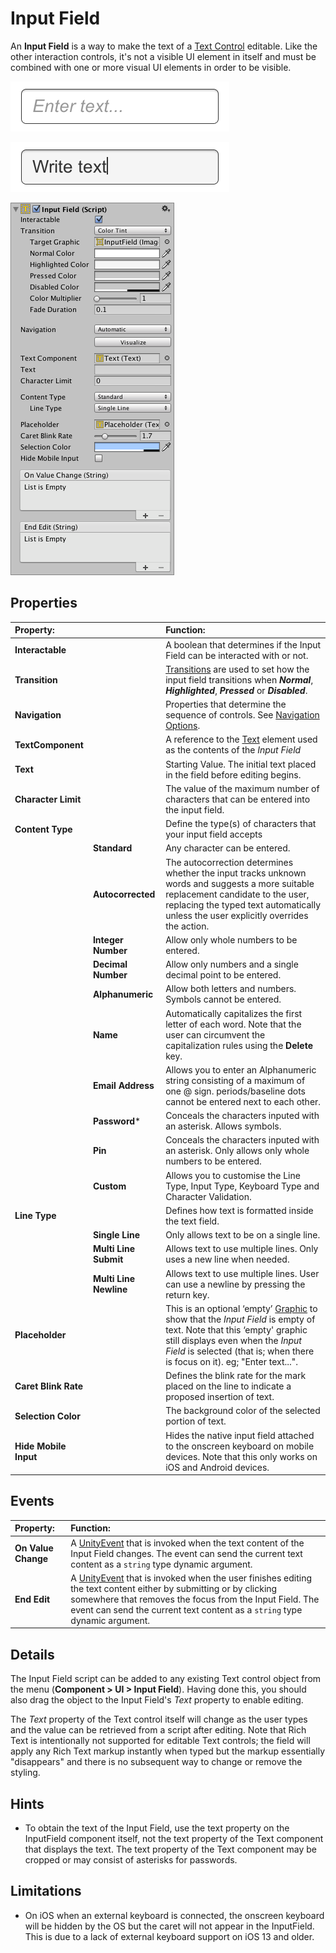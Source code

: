 # Input Field

An **Input Field** is a way to make the text of a [Text Control](script-Text.md) editable. Like the other interaction controls, it's not a visible UI element in itself and must be combined with one or more visual UI elements in order to be visible.

![An empty Input Field.](images/UI_InputFieldExample.png)

![Text entered into the Input Field.](images/UI_InputFieldExample2.png)

![](images/UI_InputFieldInspector.png)

## Properties

|**Property:**||**Function:** |
|:---|:---|:---|
|****Interactable**** ||A boolean that determines if the Input Field can be interacted with or not.|
|****Transition**** ||[Transitions](script-SelectableTransition.md) are used to set how the input field transitions when ***Normal***, ***Highlighted***, ***Pressed*** or ***Disabled***. |
|****Navigation**** || Properties that determine the sequence of controls. See [Navigation Options](script-SelectableNavigation.md).|
|****TextComponent**** ||A reference to the [Text](script-Text.md) element used as the contents of the _*Input Field*_|
|****Text**** ||Starting Value. The initial text placed in the field before editing begins. |
|****Character Limit**** ||The value of the maximum number of characters that can be entered into the input field.|
|****Content Type**** ||Define the type(s) of characters that your input field accepts|
| |**Standard** |Any character can be entered.|
| |**Autocorrected** |The autocorrection determines whether the input tracks unknown words and suggests a more suitable replacement candidate to the user, replacing the typed text automatically unless the user explicitly overrides the action.|
| |**Integer Number** |Allow only whole numbers to be entered.|
| |**Decimal Number** |Allow only numbers and a single decimal point to be entered.|
| |**Alphanumeric** |Allow both letters and numbers. Symbols cannot be entered.|
| |**Name** |Automatically capitalizes the first letter of each word. Note that the user can circumvent the capitalization rules using the **Delete** key.|
| |**Email Address** |Allows you to enter an Alphanumeric string consisting of a maximum of one @ sign. periods/baseline dots cannot be entered next to each other. |
| |**Password*** |Conceals the characters inputed with an asterisk. Allows symbols.|
| |**Pin** |Conceals the characters inputed with an asterisk. Only allows only whole numbers to be entered.|
| |**Custom** |Allows you to customise the Line Type, Input Type, Keyboard Type and Character Validation.|
|****Line Type**** ||Defines how text is formatted inside the text field.|
| |**Single Line** |Only allows text to be on a single line.|
| |**Multi Line Submit** |Allows text to use multiple lines. Only uses a new line when needed.|
| |**Multi Line Newline** |Allows text to use multiple lines. User can use a newline by pressing the return key.|
|****Placeholder**** ||This is an optional ‘empty’ [Graphic](xref:UnityEngine.UI.Graphic) to show that  the _*Input Field*_ is empty of text. Note that this ‘empty' graphic still displays even when the _*Input Field*_ is selected (that is; when there is focus on it). eg; "Enter text...".|
|****Caret Blink Rate**** ||Defines the blink rate for the mark placed on the line to indicate a proposed insertion of text.|
|****Selection Color**** ||The background color of the selected portion of text.|
|****Hide Mobile Input**** ||Hides the native input field attached to the onscreen keyboard on mobile devices. Note that this only works on iOS and Android devices.|

## Events

|**Property:** |**Function:** |
|:---|:---|
|**On Value Change** | A [UnityEvent](https://docs.unity3d.com/Manual/UnityEvents.html) that is invoked when the text content of the Input Field changes. The event can send the current text content as a `string` type dynamic argument. |
|**End Edit** | A [UnityEvent](https://docs.unity3d.com/Manual/UnityEvents.html) that is invoked when the user finishes editing the text content either by submitting or by clicking somewhere that removes the focus from the Input Field. The event can send the current text content as a `string` type dynamic argument. |


## Details

The Input Field script can be added to any existing Text control object from the menu (**Component &gt; UI &gt; Input Field**). Having done this, you should also drag the object to the Input Field's _Text_ property to enable editing.

The _Text_ property of the Text control itself will change as the user types and the value can be retrieved from a script after editing. Note that Rich Text is intentionally not supported for editable Text controls; the field will apply any Rich Text markup instantly when typed but the markup essentially "disappears" and there is no subsequent way to change or remove the styling.


## Hints

* To obtain the text of the Input Field, use the text property on the InputField component itself, not the text property of the Text component that displays the text. The text property of the Text component may be cropped or may consist of asterisks for passwords.

## Limitations

* On iOS when an external keyboard is connected, the onscreen keyboard will be hidden by the OS but the caret will not appear in the InputField. This is due to a lack of external keyboard support on iOS 13 and older.
